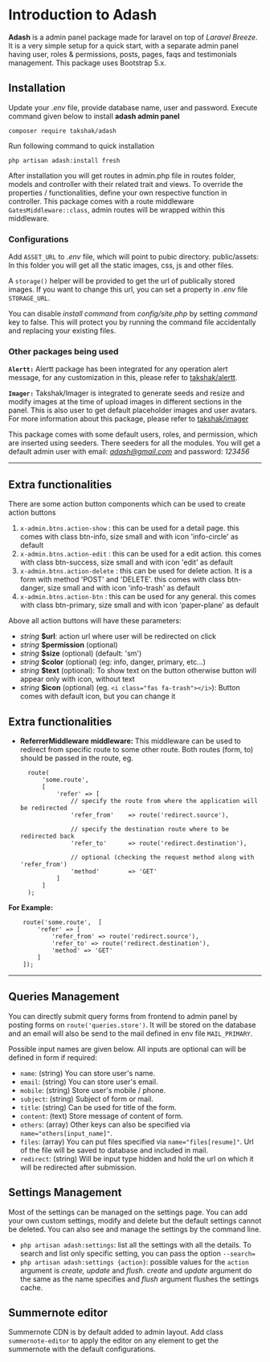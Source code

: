 # Introduction to Adash

**Adash** is a admin panel package made for laravel on top of *Laravel Breeze*. It is a very simple setup for a quick start, with a separate admin panel having user, roles & permissions,  posts, pages, faqs and testimonials management. This package uses Bootstrap 5.x. 

## Installation
Update your *.env* file, provide database name, user and password. Execute command given below to install **adash admin panel**

    composer require takshak/adash

Run following command to quick installation

    php artisan adash:install fresh

After installation you will get routes in admin.php file in routes folder, models and controller with their related trait and views. To override the properties / functionalities, define your own respective function in controller. This package comes with a route middleware `GatesMiddleware::class`, admin routes will be wrapped within this middleware.

### Configurations
Add `ASSET_URL` to *.env* file, which will point to pubic directory. 
public/assets: In this folder you will get all the static images, css, js and other files.

A `storage()` helper will be provided to get the url of publically stored images. If you want to change this url, you can set a property in *.env* file `STORAGE_URL`.

You can disable *install command* from *config/site.php* by setting *command* key to false. This will protect you by running the command file accidentally and replacing your existing files.

### Other packages being used

**`Alertt:`** Alertt package has been integrated for any operation alert message, for any customization in this, please refer to [takshak/alertt](https://github.com/takshaktiwari/alertt).

**`Imager:`** Takshak/Imager is integrated to generate seeds and resize and modify images at the time of upload images in different sections in the panel. This is also user to get default placeholder images and user avatars. For more information about this package, please refer to [takshak/imager](https://github.com/takshaktiwari/imager)


This package comes with some default users, roles, and permission, which are inserted using seeders. There seeders for all the modules. You will get a default admin user  with email: *adash@gmail.com* and password: *123456*
- - -

## Extra functionalities

There are some action button components which can be used to create action buttons

1. `x-admin.btns.action-show` : this can be used for a detail page. this comes with class btn-info, size small and with icon 'info-circle' as default
2. `x-admin.btns.action-edit` : this can be used for a edit action. this comes with class btn-success, size small and with icon 'edit' as default
3. `x-admin.btns.action-delete` : this can be used for delete action. It is a form with method 'POST' and 'DELETE'. this comes with class btn-danger, size small and with icon 'info-trash' as default
4. `x-admin.btns.action-btn` : this can be used for any general. this comes with class btn-primary, size small and with icon 'paper-plane' as default

Above all action buttons will have these parameters:

- _string_ **$url**: action url where user will be redirected on click
- _string_ **$permission** (optional)
- _string_ **$size** (optional) (default: 'sm')
- _string_ **$color** (optional) (eg: info, danger, primary, etc...)
- _string_ **$text** (optional): To show text on the button otherwise button will appear only with icon, without text
- _string_ **$icon** (optional) (eg. `<i class="fas fa-trash"></i>`): Button comes with default icon, but you can change it

## Extra functionalities

- **ReferrerMiddleware middleware:**  This middleware can be used to redirect from specific route to some other route. Both routes (form, to) should be passed in the route, eg. 

        route(
            'some.route', 
            [
                'refer' => [
                    // specify the route from where the application will be redirected
                    'refer_from'    => route('redirect.source'), 

                    // specify the destination route where to be redirected back
                    'refer_to'      => route('redirect.destination'),

                    // optional (checking the request method along with 'refer_from')
                    'method'        => 'GET' 
                ]
            ]
        );


**For Example:**
    
        route('some.route',  [ 
            'refer' => [ 
                'refer_from' => route('redirect.source'), 
                'refer_to' => route('redirect.destination'), 
                'method' => 'GET' 
            ] 
        ]);

- - -

## Queries Management

You can directly submit query forms from frontend to admin panel by posting forms on `route('queries.store')`. It will be stored on the database and an email will also be send to the mail defined in env file `MAIL_PRIMARY`. 

Possible input names are given below. All inputs are optional can will be defined in form if required:

- `name`: (string) You can store user's name.
- `email`: (string) You can store user's email.
- `mobile`: (string) Store user's mobile / phone.
- `subject`: (string) Subject of form or mail.
- `title`: (string) Can be used for title of the form.
- `content`: (text) Store message of content of form.
- `others`: (array) Other keys can also be specified via `name="others[input_name]"`.
- `files`: (array) You can put files specified via `name="files[resume]"`. Url of the file will be saved to database and included in mail.
- `redirect`: (string) Will be input type hidden and hold the url on which it will be redirected after submission.

## Settings Management

Most of the settings can be managed on the settings page. You can add your own custom settings, modify and delete but the default settings cannot be deleted. You can also see and manage the settings by the command line.

- `php artisan adash:settings`: list all the settings with all the details. To search and list only specific setting, you can pass the option `--search=`
- `php artisan adash:settings {action}`: possible values for the `action` argument is _create, update_ and _flush_. _create_ and _update_ argument do the same as the name specifies and _flush_ argument flushes the settings cache.

## Summernote editor

Summernote CDN is by default added to admin layout. Add class `summernote-editor` to apply the editor on any element to get the summernote with the default configurations.
